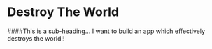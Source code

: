 # Destroy The World
####This is a sub-heading...
I want to build an app which effectively destroys the world!!
